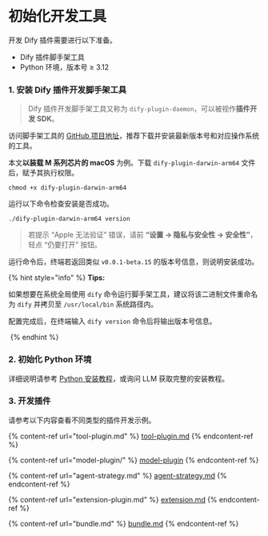 # 初始化开发工具

开发 Dify 插件需要进行以下准备。

* Dify 插件脚手架工具
* Python 环境，版本号 ≥ 3.12

### **1. 安装 Dify 插件开发脚手架工具**

> Dify 插件开发脚手架工具又称为 `dify-plugin-daemon`，可以被视作**插件开发 SDK**。

访问脚手架工具的 [GitHub 项目地址](https://github.com/langgenius/dify-plugin-daemon/releases)，推荐下载并安装最新版本号和对应操作系统的工具。

本文**以装载 M 系列芯片的 macOS** 为例。下载 `dify-plugin-darwin-arm64` 文件后，赋予其执行权限。

```
chmod +x dify-plugin-darwin-arm64
```

运行以下命令检查安装是否成功。

```
./dify-plugin-darwin-arm64 version
```

> 若提示 “Apple 无法验证” 错误，请前 **“设置 → 隐私与安全性 → 安全性”**，轻点 “仍要打开” 按钮。

运行命令后，终端若返回类似 `v0.0.1-beta.15` 的版本号信息，则说明安装成功。

{% hint style="info" %}
**Tips:**

如果想要在系统全局使用 `dify` 命令运行脚手架工具，建议将该二进制文件重命名为 `dify` 并拷贝至 `/usr/local/bin` 系统路径内。

配置完成后，在终端输入 `dify version` 命令后将输出版本号信息。

<img src="https://assets-docs.dify.ai/2025/01/74e57a57c1ae1cc70f4a45084cbbb37e.png" alt="" data-size="original">
{% endhint %}

### **2. 初始化 Python 环境**

详细说明请参考 [Python 安装教程](https://pythontest.com/python/installing-python-3-11/)，或询问 LLM 获取完整的安装教程。

### 3. 开发插件

请参考以下内容查看不同类型的插件开发示例。

{% content-ref url="tool-plugin.md" %}
[tool-plugin.md](tool-plugin.md)
{% endcontent-ref %}

{% content-ref url="model-plugin/" %}
[model-plugin](model-plugin/)
{% endcontent-ref %}

{% content-ref url="agent-strategy.md" %}
[agent-strategy.md](agent-strategy.md)
{% endcontent-ref %}

{% content-ref url="extension-plugin.md" %}
[extension.md](extension-plugin.md)
{% endcontent-ref %}

{% content-ref url="bundle.md" %}
[bundle.md](bundle.md)
{% endcontent-ref %}

